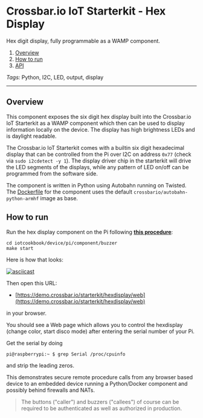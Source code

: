 # Crossbar.io IoT Starterkit - Hex Display

Hex digit display, fully programmable as a WAMP component.

1. [Overview](#overview)
1. [How to run](#how-to-run)
1. [API](#api)

*Tags:* Python, I2C, LED, output, display

---

## Overview

This component exposes the six digit hex display built into the Crossbar.io IoT Starterkit as a WAMP component which then can be used to display information locally on the device. The display has high brightness LEDs and is daylight readable.

The Crossbar.io IoT Starterkit comes with a builtin six digit hexadecimal display that can be controlled from the Pi over I2C on address `0x77` (check via `sudo i2cdetect -y 1`). The display driver chip in the starterkit will drive the LED segments of the displays, while any pattern of LED on/off can be programmed from the software side.

The component is written in Python using Autobahn running on Twisted. The [Dockerfile](Dockerfile) for the component uses the default `crossbario/autobahn-python-armhf` image as base.


## How to run

Run the hex display component on the Pi following **[this procedure](https://github.com/crossbario/iotcookbook/tree/master/device/pi#how-to-run)**:

```console
cd iotcookbook/device/pi/component/buzzer
make start
```

Here is how that looks:

[![asciicast](https://asciinema.org/a/bhvvnuwo609gbn5b0l567pn78.png)](https://asciinema.org/a/bhvvnuwo609gbn5b0l567pn78)

Then open this URL:

* [https://demo.crossbar.io/starterkit/hexdisplay/web](https://demo.crossbar.io/starterkit/hexdisplay/web)

in your browser.

You should see a Web page which allows you to control the hexdisplay (change color, start disco mode) after entering the serial number of your Pi.

Get the serial by doing

```console
pi@raspberrypi:~ $ grep Serial /proc/cpuinfo
```
and strip the leading zeros.

This demonstrates secure remote procedure calls from any browser based device to an embedded device running a Python/Docker component and possibly behind firewalls and NATs.

> The buttons ("caller") and buzzers ("callees") of course can be required to be authenticated as well as authorized in production.
